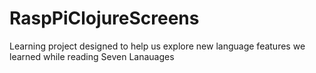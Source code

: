 # RaspPiClojureScreens
Learning project designed to help us explore new language features we learned while reading Seven Lanauages

